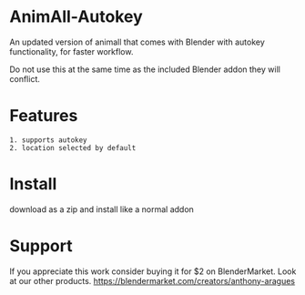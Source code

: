 # AnimAll-Autokey
An updated version of animall that comes with Blender with autokey functionality, for faster workflow.

Do not use this at the same time as the included Blender addon they will conflict.

# Features
    1. supports autokey
    2. location selected by default
# Install

download as a zip and install like a normal addon

# Support

If you appreciate this work consider buying it for $2 on BlenderMarket. Look at our other products.
https://blendermarket.com/creators/anthony-aragues
